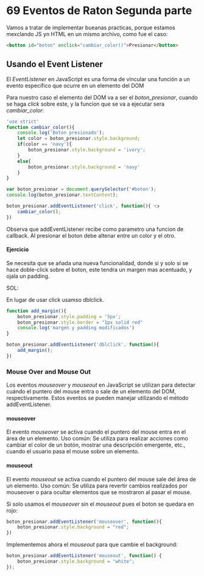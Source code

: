 # 69 Eventos de Raton Segunda parte

Vamos a tratar de implementar bueanas practicas, porque estamos mexclando JS yn HTML en un mismo archivo, como fue el caso:

```html
<button id="boton" onclick="cambiar_color()">Presionar</button>
```


## Usando el Event Listener

El *EventListener* en JavaScript es una forma de vincular una función a un evento específico que ocurre en un elemento del DOM

Para nuestro caso el elemento del DOM va a ser el *boton_presionar*, cuando se haga *click* sobre este, y la funcion que se va a ejecutar sera *cambiar_color*:

```js
'use strict'
function cambiar_color(){
    console.log('Boton presionado');
    let color = boton_presionar.style.background;
    if(color == 'navy'){
        boton_presionar.style.background = 'ivory';
    }
    else{
        boton_presionar.style.background = 'navy'
    }
}

var boton_presionar = document.querySelector('#boton');
console.log(boton_presionar.textContent);

boton_presionar.addEventListener('click', function(){ 👈
    cambiar_color();
})
```
Observa que addEventListener recibe como parametro una funcion de callback. Al presionar el boton debe altenar entre un color y el otro. 

#### Ejercicio

Se necesita que se añada una nueva funcionalidad, donde si y solo si se hace doble-click sobre el boton, este tendra un margen mas acentuado, y ojala un padding.

SOL:

En lugar de usar click usamso dblclick. 

```js
function add_margin(){
    boton_presionar.style.padding = '5px';
    boton_presionar.style.border = "1px solid red"
    console.log('margen y padding modificados')
}

boton_presionar.addEventListener('dblclick', function(){
    add_margin();
})
```
### Mouse Over and Mouse Out

Los eventos *mouseover* y *mouseout* en JavaScript se utilizan para detectar cuándo el puntero del mouse entra o sale de un elemento del DOM, respectivamente. Estos eventos se pueden manejar utilizando el método addEventListener.

#### mouseover

El evento *mouseover* se activa cuando el puntero del mouse entra en el área de un elemento.
Uso común: Se utiliza para realizar acciones como cambiar el color de un botón, mostrar una descripción emergente, etc., cuando el usuario pasa el mouse sobre un elemento.

#### mouseout

El evento *mouseout* se activa cuando el puntero del mouse sale del área de un elemento.
Uso común: Se utiliza para revertir cambios realizados por mouseover o para ocultar elementos que se mostraron al pasar el mouse.

Si solo usamos el *mouseover* sin el  *mouseout* pues el boton se quedara en rojo:

```js
boton_presionar.addEventListener('mouseover', function(){
    boton_presionar.style.background = "red";
})
```
Implementemos ahora el *mouseout* para que cambie el background:

```js
boton_presionar.addEventListener('mouseout', function() {
    boton_presionar.style.background = "white"; 
});
```
